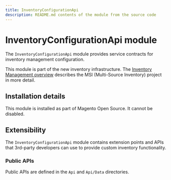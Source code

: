 ```yaml
---
title: InventoryConfigurationApi
description: README.md contents of the module from the source code
---
```


# InventoryConfigurationApi module

The `InventoryConfigurationApi` module provides service contracts for inventory management configuration.

This module is part of the new inventory infrastructure. The
[Inventory Management overview](https://developer.adobe.com/commerce/webapi/rest/inventory/)
describes the MSI (Multi-Source Inventory) project in more detail.

## Installation details

This module is installed as part of Magento Open Source. It cannot be disabled.

## Extensibility

The `InventoryConfigurationApi` module contains extension points and APIs that 3rd-party developers
can use to provide custom inventory functionality.

### Public APIs

Public APIs are defined in the `Api` and `Api/Data` directories.
